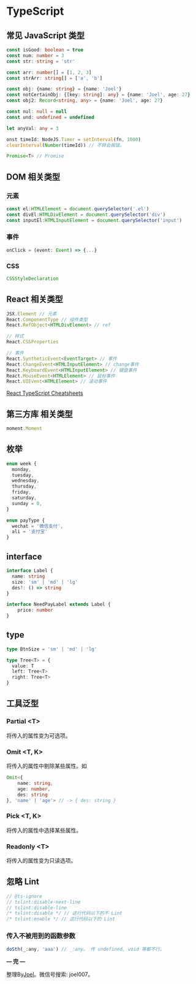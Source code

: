 # TypeScript

## 常见 JavaScript 类型
```ts
const isGood: boolean = true
const num: number = 3
const str: string = 'str'

const arr: number[] = [1, 2, 3]
const strArr: string[] = ['a', 'b']

const obj: {name: string} = {name: 'Joel'}
const notCertainObj: {[key: string]: any} = {name: 'Joel', age: 27}
const obj2: Record<string, any> = {name: 'Joel', age: 27}

const nul: null = null
const und: undefined = undefined

let anyVal: any = 3

onst timeId: NodeJS.Timer = setInterval(fn, 1000)
clearInterval(Number(timeId)) // 不转会报错。

Promise<T> // Promise
```

## DOM 相关类型
### 元素
```ts
const el:HTMLElement = document.querySelector('.el')
const divEl:HTMLDivElement = document.querySelector('div')
const inputEl:HTMLInputElement = document.querySelector('input')
```

### 事件
```ts
onClick = (event: Event) => {...}
```

### CSS
```ts
CSSStyleDeclaration
```

## React 相关类型
```ts
JSX.Element // 元素
React.ComponentType // 组件类型 
React.RefObject<HTMLDivElement> // ref

// 样式
React.CSSProperties

// 事件
React.SyntheticEvent<EventTarget> // 事件
React.ChangeEvent<HTMLInputElement> // change事件
React.KeyboardEvent<HTMLInputElement> // 键盘事件
React.MouseEvent<HTMLElement> // 鼠标事件
React.UIEvent<HTMLElement> // 滚动事件
```

[React TypeScript Cheatsheets](https://react-typescript-cheatsheet.netlify.app/)

## 第三方库 相关类型

```ts
moment.Moment
```

## 枚举
```ts
enum week {
  monday,
  tuesday,
  wednesday,
  thursday,
  friday,
  saturday,
  sunday = 0,
}

enum payType {
  wechat = '微信支付',
  ali = '支付宝'
}
```

## interface
```ts
interface Label {
  name: string
  size: 'sm' | 'md' | 'lg'
  des?: () => string
}

interface NeedPayLabel extends Label {
	price: number
}
```

## type
```ts
type BtnSize = 'sm' | 'md' | 'lg'

type Tree<T> = {
  value: T
  left: Tree<T>
  right: Tree<T>
}
```

## 工具泛型
### Partial \<T>
将传入的属性变为可选项。

### Omit \<T, K>
将传入的属性中剔除某些属性。如

```ts
Omit<{
	name: string,
	age: number, 
	des: string
}, 'name' | 'age'> // -> { des: string }
```

### Pick \<T, K>
将传入的属性中选择某些属性。

### Readonly \<T>
将传入的属性变为只读选项。

## 忽略 Lint
```ts
// @ts-ignore
// tslint:disable-next-line
// tslint:disable-line
/* tslint:disable */ // 这行代码以下的不 Lint
/* tslint:enable */ // 这行代码以下的 Lint
```
### 传入不被用到的函数参数

```js
doSth(_:any, 'aaa') // _:any。 传 undefined, void 等都不行。
```

**— 完 —**

整理By[Joel](https://github.com/iamjoel)。微信号搜索: joel007。